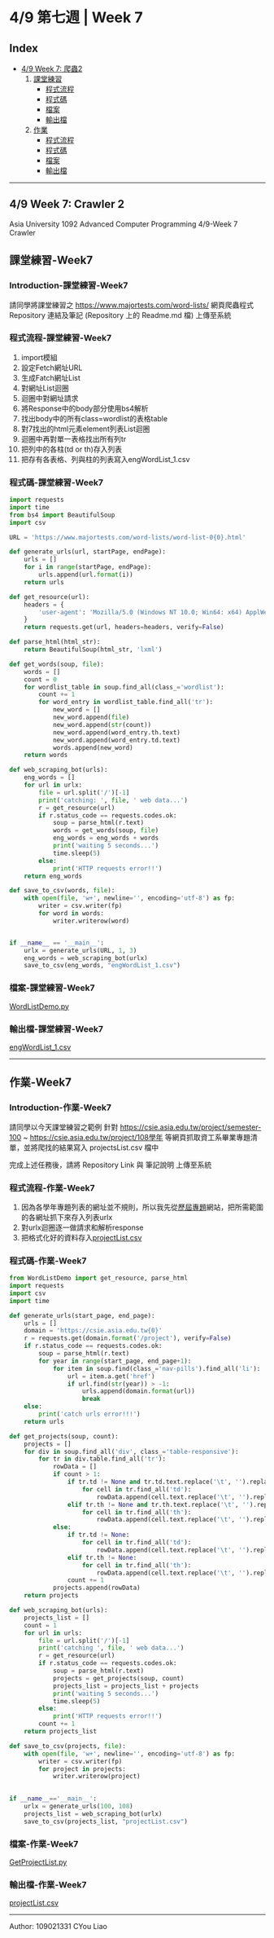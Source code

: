 # 4/9 第七週 | Week 7

## Index

* [4/9 Week 7: 爬蟲2](#49-week-7-crawler-2)
    1. [課堂練習](#課堂練習-Week7)
        * [程式流程](#程式流程-課堂練習-Week7)
        * [程式碼](#程式碼-課堂練習-Week7)
        * [檔案](#檔案-課堂練習-Week7)
        * [輸出檔](#輸出檔-課堂練習-Week7)
    2. [作業](#作業-Week7)
        * [程式流程](#程式流程-作業-Week7)
        * [程式碼](#程式碼-作業-Week7)
        * [檔案](#檔案-作業-Week7)
        * [輸出檔](#輸出檔-作業-Week7)

---

## 4/9 Week 7: Crawler 2

Asia University 1092 Advanced Computer Programming 4/9-Week 7 Crawler

## 課堂練習-Week7

### Introduction-課堂練習-Week7

請同學將課堂練習之 <https://www.majortests.com/word-lists/> 網頁爬蟲程式 Repository 連結及筆記 (Repository 上的 Readme.md 檔) 上傳至系統

### 程式流程-課堂練習-Week7

1. import模組
2. 設定Fetch網址URL
3. 生成Fatch網址List
4. 對網址List迴圈
5. 迴圈中對網址請求
6. 將Response中的body部分使用bs4解析
7. 找出body中的所有class=wordlist的表格table
8. 對7找出的html元素element列表List迴圈
9. 迴圈中再對單一表格找出所有列tr
10. 把列中的各柱(td or th)存入列表
11. 把存有各表格、列與柱的列表寫入engWordList_1.csv

### 程式碼-課堂練習-Week7

~~~~python
import requests
import time
from bs4 import BeautifulSoup
import csv

URL = 'https://www.majortests.com/word-lists/word-list-0{0}.html'

def generate_urls(url, startPage, endPage):
    urls = []
    for i in range(startPage, endPage):
        urls.append(url.format(i))
    return urls

def get_resource(url):
    headers = {
        'user-agent': 'Mozilla/5.0 (Windows NT 10.0; Win64: x64) ApplWebKit/537.36 (KHTML, like Gecko) Chrome/63.0.3239.132 Safari/537.36'
    }
    return requests.get(url, headers=headers, verify=False)

def parse_html(html_str):
    return BeautifulSoup(html_str, 'lxml')

def get_words(soup, file):
    words = []
    count = 0
    for wordlist_table in soup.find_all(class_='wordlist'):
        count += 1
        for word_entry in wordlist_table.find_all('tr'):
            new_word = []
            new_word.append(file)
            new_word.append(str(count))
            new_word.append(word_entry.th.text)
            new_word.append(word_entry.td.text)
            words.append(new_word)
    return words

def web_scraping_bot(urls):
    eng_words = []
    for url in urlx:
        file = url.split('/')[-1]
        print('catching: ', file, ' web data...')
        r = get_resource(url)
        if r.status_code == requests.codes.ok:
            soup = parse_html(r.text)
            words = get_words(soup, file)
            eng_words = eng_words + words
            print('waiting 5 seconds...')
            time.sleep(5)
        else:
            print('HTTP requests error!!')
    return eng_words

def save_to_csv(words, file):
    with open(file, 'w+', newline='', encoding='utf-8') as fp:
        writer = csv.writer(fp)
        for word in words:
            writer.writerow(word)


if __name__ == '__main__':
    urlx = generate_urls(URL, 1, 3)
    eng_words = web_scraping_bot(urlx)
    save_to_csv(eng_words, "engWordList_1.csv")
~~~~

### 檔案-課堂練習-Week7

[WordListDemo.py](src/WordListDemo.py)

### 輸出檔-課堂練習-Week7

[engWordList_1.csv](src/engWordList_1.csv)

---

## 作業-Week7

### Introduction-作業-Week7

請同學以今天課堂練習之範例 針對 <https://csie.asia.edu.tw/project/semester-100> ~ <https://csie.asia.edu.tw/project/108學年> 等網頁抓取資工系畢業專題清單，並將爬找的結果寫入 projectsList.csv 檔中

完成上述任務後，請將 Repository Link 與 筆記說明 上傳至系統

### 程式流程-作業-Week7

1. 因為各學年專題列表的網址並不規則，所以我先從[歷屆專題](https://csie.asia.edu.tw/project)網站，把所需範圍的各網址抓下來存入列表urlx
2. 對urlx迴圈逐一做請求和解析response
3. 把格式化好的資料存入[projectList.csv](src/projectList.csv)

### 程式碼-作業-Week7

~~~~python
from WordListDemo import get_resource, parse_html
import requests
import csv
import time

def generate_urls(start_page, end_page):
    urls = []
    domain = 'https://csie.asia.edu.tw{0}'
    r = requests.get(domain.format('/project'), verify=False)
    if r.status_code == requests.codes.ok:
        soup = parse_html(r.text)
        for year in range(start_page, end_page+1):
            for item in soup.find(class_='nav-pills').find_all('li'):
                url = item.a.get('href')
                if url.find(str(year)) > -1:
                    urls.append(domain.format(url))
                    break
    else:
        print('catch urls error!!!')
    return urls

def get_projects(soup, count):
    projects = []
    for div in soup.find_all('div', class_='table-responsive'):
        for tr in div.table.find_all('tr'):
            rowData = []
            if count > 1:
                if tr.td != None and tr.td.text.replace('\t', '').replace('\n', '').isnumeric():
                    for cell in tr.find_all('td'):
                        rowData.append(cell.text.replace('\t', '').replace('\n', ''))
                elif tr.th != None and tr.th.text.replace('\t', '').replace('\n', '').isnumeric():
                    for cell in tr.find_all('th'):
                        rowData.append(cell.text.replace('\t', '').replace('\n', ''))
            else:
                if tr.td != None:
                    for cell in tr.find_all('td'):
                        rowData.append(cell.text.replace('\t', '').replace('\n', ''))
                elif tr.th != None:
                    for cell in tr.find_all('th'):
                        rowData.append(cell.text.replace('\t', '').replace('\n', ''))
                count += 1
            projects.append(rowData)
    return projects

def web_scraping_bot(urls):
    projects_list = []
    count = 1
    for url in urls:
        file = url.split('/')[-1]
        print('catching ', file, ' web data...')
        r = get_resource(url)
        if r.status_code == requests.codes.ok:
            soup = parse_html(r.text)
            projects = get_projects(soup, count)
            projects_list = projects_list + projects
            print('waiting 5 seconds...')
            time.sleep(5)
        else:
            print('HTTP requests error!!')
        count += 1
    return projects_list

def save_to_csv(projects, file):
    with open(file, 'w+', newline='', encoding='utf-8') as fp:
        writer = csv.writer(fp)
        for project in projects:
            writer.writerow(project)
        

if __name__=='__main__':
    urlx = generate_urls(100, 108)
    projects_list = web_scraping_bot(urlx)
    save_to_csv(projects_list, "projectList.csv")
~~~~

### 檔案-作業-Week7

[GetProjectList.py](src/GetProjectList.py)

### 輸出檔-作業-Week7

[projectList.csv](src/projectList.csv)

---
Author: 109021331 CYou Liao
